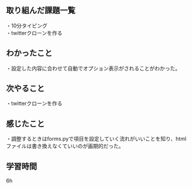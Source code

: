 ## 取り組んだ課題一覧
・10分タイピング
<br>・twitterクローンを作る

## わかったこと
・設定した内容に合わせて自動でオプション表示がされることがわかった。
## 次やること
・twitterクローンを作る

## 感じたこと
・調整するときはforms.pyで項目を設定していく流れがいいことを知り、htmlファイルは書き換えなくていいのが画期的だった。
## 学習時間
6h
